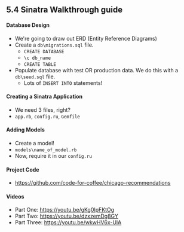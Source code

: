 ## 5.4 Sinatra Walkthrough guide

#### Database Design

* We're going to draw out ERD (Entity Reference Diagrams)
* Create a `db\migrations.sql` file.
  - `CREATE DATABASE`
  - `\c db_name`
  - `CREATE TABLE`
* Populate database with test OR production data. We do this with a `db\seed.sql` file.
  - Lots of `INSERT INTO` statements!

#### Creating a Sinatra Application

* We need 3 files, right?
* `app.rb`, `config.ru`, `Gemfile`

#### Adding Models

* Create a model!
* `models\name_of_model.rb`
* Now, require it in our `config.ru`

#### Project Code

* https://github.com/code-for-coffee/chicago-recommendations

#### Videos

* Part One: https://youtu.be/gKg0IpFKtOg
* Part Two: https://youtu.be/dzxzemDg8GY
* Part Three: https://youtu.be/wkwHV6x-UlA
